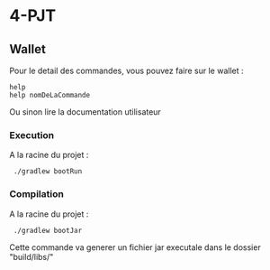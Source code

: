 # 4-PJT
## Wallet

Pour le detail des commandes, vous pouvez faire sur le wallet : 

    help
    help nomDeLaCommande

Ou sinon lire la documentation utilisateur

### Execution  
A la racine du projet :   

     ./gradlew bootRun  

### Compilation  
A la racine du projet :   

     ./gradlew bootJar  

Cette commande va generer un fichier jar executale dans le dossier "build/libs/"

